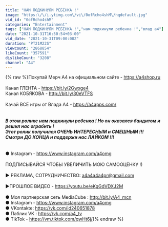 ```yaml
---
title: "НАМ ПОДКИНУЛИ РЕБЕНКА !"
image: "https:\/\/i.ytimg.com\/vi\/0ofRcho4shM\/hqdefault.jpg"
vid_id: "0ofRcho4shM"
categories: "Entertainment"
tags: ["НАМ ПОДКИНУЛИ РЕБЕНКА !","нам подкинули ребенка !","влад а4"]
date: "2021-10-31T16:50:54+03:00"
vid_date: "2021-10-31T09:00:00Z"
duration: "PT21M22S"
viewcount: "2868854"
likeCount: "357591"
dislikeCount: "3208"
channel: "A4"
---
```

{% raw %}Покупай Мерч А4 на официальном сайте - <a rel="nofollow" target="blank" href="https://a4shop.ru">https://a4shop.ru</a><br /><br />Канал ГЛЕНТА - <a rel="nofollow" target="blank" href="https://bit.ly/2Gwxge4">https://bit.ly/2Gwxge4</a><br />Канал КОБЯКОВА - <a rel="nofollow" target="blank" href="http://bit.ly/30eVTFS">http://bit.ly/30eVTFS</a><br /><br />Качай ВСЕ игры от Влада А4  - <a rel="nofollow" target="blank" href="https://a4apps.com/">https://a4apps.com/</a><br /><br />*****<br />В этом ролике нам подкинули ребенка ! Но он оказался бандитом и решил нас ограбить ! <br />Этот ролик получился ОЧЕНЬ ИНТЕРЕСНЫМ и СМЕШНЫМ !!! <br />Смотри ДО КОНЦА и поддержи нас ЛАЙКОМ !!!<br /><br />*****<br />● Instagram - <a rel="nofollow" target="blank" href="https://www.instagram.com/a4omg">https://www.instagram.com/a4omg</a><br /><br />ПОДПИСЫВАЙСЯ ЧТОБЫ УВЕЛИЧИТЬ МОЮ САМООЦЕНКУ !) <br /><br />▶️ РЕКЛАМА, СОТРУДНИЧЕСТВО: a4a4a4a4pr@gmail.com<br /><br />▶️ПРОШЛОЕ ВИДЕО - <a rel="nofollow" target="blank" href="https://youtu.be/eKgGdVDXJ2M">https://youtu.be/eKgGdVDXJ2M</a><br /><br />● Моя партнерская сеть MediaCube :  <a rel="nofollow" target="blank" href="http://bit.ly/A4_mcn">http://bit.ly/A4_mcn</a><br />● Instagram - <a rel="nofollow" target="blank" href="https://www.instagram.com/a4omg">https://www.instagram.com/a4omg</a><br />● VKontakte: <a rel="nofollow" target="blank" href="https://vk.com/id240651878">https://vk.com/id240651878</a><br />● Паблик VK : <a rel="nofollow" target="blank" href="https://vk.com/a4_tv">https://vk.com/a4_tv</a><br />● TikTok - <a rel="nofollow" target="blank" href="https://vm.tiktok.com/qwHt6j/">https://vm.tiktok.com/qwHt6j/</a>{% endraw %}
